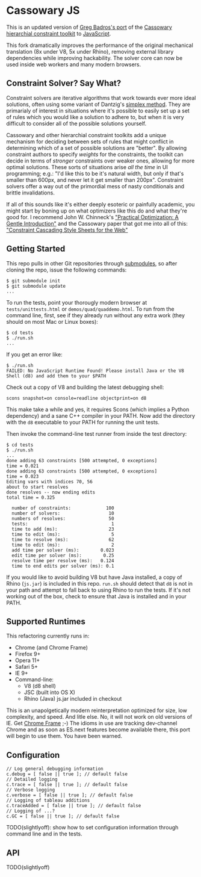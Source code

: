 Cassowary JS
============

This is an updated version of [Greg Badros's
port](http://www.badros.com/greg/cassowary/js/quaddemo.html "JS Quad Demo") of
the [Cassowary hierarchial constraint
toolkit](http://www.cs.washington.edu/research/constraints/cassowary/) to
[JavaScript](http://cassowary.cvs.sourceforge.net/viewvc/cassowary/cassowary/js/).

This fork dramatically improves the performance of the original mechanical
translation (8x under V8, 5x under Rhino), removing external library
dependencies while improving hackability. The solver core can now be used
inside web workers and many modern browsers.

Constraint Solver? Say What?
----------------------------

Constraint solvers are iterative algorithms that work towards ever more ideal
solutions, often using some variant of Dantzig's [simplex
method](http://en.wikipedia.org/wiki/Simplex_algorithm). They are primarialy of
interest in situations where it's possible to easily set up a set of rules
which you would like a solution to adhere to, but when it is very difficult to
consider all of the possible solutions yourself.

Cassowary and other hierarchial constraint toolkits add a unique mechanism for
deciding between sets of rules that might conflict in determining which of a
set of possible solutions are "better". By allowing constraint authors to
specify *weights* for the constraints, the toolkit can decide in terms of
*stronger* constraints over weaker ones, allowing for more optimal solutions.
These sorts of situations arise *all the time* in UI programming; e.g.: "I'd
like this to be it's natural width, but only if that's smaller than 600px, and
never let it get smaller than 200px". Constraint solvers offer a way out of the
primordial mess of nasty conditionals and brittle invalidations.

If all of this sounds like it's either deeply esoteric or painfully academic,
you might start by boning up on what optimizers like this do and what they're
good for. I recommend John W. Chinneck's ["Practical Optimization: A Gentle
Introduction"](http://www.sce.carleton.ca/faculty/chinneck/po.html) and the
Cassowary paper that got me into all of this: ["Constraint Cascading Style
Sheets for the
Web"](http://citeseer.ist.psu.edu/viewdoc/summary?doi=10.1.1.101.4819)

Getting Started
---------------

This repo pulls in other Git repositories through [submodules](http://help.github.com/submodules/), so after cloning the repo, issue the following commands:

```
$ git submodule init
$ git submodule update
...
```

To run the tests, point your thorougly modern browser at `tests/unittests.html`
or `demos/quad/quaddemo.html`. To run from the command line, first, see if they
already run without any extra work (they should on most Mac or Linux boxes):

```
$ cd tests
$ ./run.sh
...
```

If you get an error like: 

```
$ ./run.sh 
FAILED: No JavaScript Runtime Found! Please install Java or the V8 Shell (d8) and add them to your $PATH
```

Check out a copy of V8 and building the latest debugging shell:

`scons snapshot=on console=readline objectprint=on d8`

This make take a while and yes, it requires Scons (which implies a Python
dependency) and a sane C++ compiler in your PATH. Now add the directory with
the `d8` executable to your PATH for running the unit tests.

Then invoke the command-line test runner from inside the test directory:

```
$ cd tests
$ ./run.sh
...
done adding 63 constraints [500 attempted, 0 exceptions]
time = 0.021
done adding 63 constraints [500 attempted, 0 exceptions]
time = 0.023
Editing vars with indices 70, 56
about to start resolves
done resolves -- now ending edits
total time = 0.325

  number of constraints:             100
  number of solvers:                  10
  numbers of resolves:                50
  tests:                               1
  time to add (ms):                   23
  time to edit (ms):                   5
  time to resolve (ms):               62
  time to edit (ms):                   2
  add time per solver (ms):        0.023
  edit time per solver (ms):        0.25
  resolve time per resolve (ms):   0.124
  time to end edits per solver (ms): 0.1
```

If you would like to avoid building V8 but have Java installed, a copy of Rhino
(`js.jar`) is included in this repo. `run.sh` should detect that `d8` is not in
your path and attempt to fall back to using Rhino to run the tests. If it's not
working out of the box, check to ensure that Java is installed and in your
PATH.

Supported Runtimes
------------------

This refactoring currently runs in:

  * Chrome (and Chrome Frame)
  * Firefox 9+
  * Opera 11+
  * Safari 5+
  * IE 9+
  * Command-line:
    * V8 (d8 shell)
    * JSC (built into OS X)
    * Rhino (Java) js.jar included in checkout

This is an unapolgetically modern reinterpretation optimized for size, low
complexity, and speed. And litle else. No, it will not work on old versions of
IE. Get [Chrome Frame](http://google.com/chromeframe) ;-) The idioms in use are
tracking dev-channel Chrome and as soon as ES.next features become available
there, this port will begin to use them. You have been warned.

Configuration
-------------

```
// Log general debugging information
c.debug = [ false || true ]; // default false
// Detailed logging
c.trace = [ false || true ]; // default false
// Verbose logging
c.verbose = [ false || true ]; // default false
// Logging of tableau additions
c.traceAdded = [ false || true ]; // default false
// Logging of ...?
c.GC = [ false || true ]; // default false
```

TODO(slightlyoff): show how to set configuration information through command line and in the tests.

API
---

TODO(slightlyoff)
